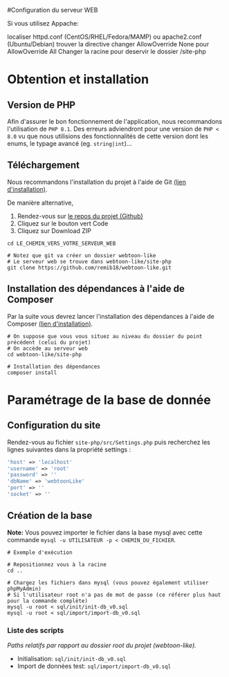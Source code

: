 #Configuration du serveur WEB

Si vous utilisez Appache:

localiser httpd.conf (CentOS/RHEL/Fedora/MAMP) ou apache2.conf (Ubuntu/Debian)
trouver la directive <Directory></Directory>
changer AllowOverride None pour AllowOverride All
Changer la racine pour deservir le dossier /site-php

# Obtention et installation

## Version de PHP

Afin d'assurer le bon fonctionnement de l'application, nous recommandons l'utilisation de `PHP 8.1`.
Des erreurs adviendront pour une version de `PHP < 8.0` vu que nous utilisions des fonctionnalités de cette version
dont les enums, le typage avancé (eg. `string|int`)...

## Téléchargement

Nous recommandons l'installation du projet à l'aide de Git [(lien d'installation)](https://git-scm.com/downloads).

De manière alternative,
1. Rendez-vous sur [le repos du projet (Github)](https://github.com/remib18/webtoon-like)
2. Cliquez sur le bouton vert Code
3. Cliquez sur Download ZIP

```shell
cd LE_CHEMIN_VERS_VOTRE_SERVEUR_WEB

# Notez que git va créer un dossier webtoon-like
# Le serveur web se trouve dans webtoon-like/site-php
git clone https://github.com/remib18/webtoon-like.git
```

## Installation des dépendances à l'aide de Composer

Par la suite vous devrez lancer l'installation des dépendances à l'aide de Composer
[(lien d'installation)](https://getcomposer.org/download/).

```shell
# On suppose que vous vous situez au niveau du dossier du point précédent (celui du projet)
# On accède au serveur web
cd webtoon-like/site-php

# Installation des dépendances
composer install
```



# Paramétrage de la base de donnée

## Configuration du site

Rendez-vous au fichier `site-php/src/Settings.php` puis recherchez les lignes suivantes dans la propriété settings :

```php
'host' => 'localhost'
'username' => 'root'
'password' => ''
'dbName' => 'webtoonLike'
'port' => ''
'socket' => ''
```

## Création de la base

**Note:** Vous pouvez importer le fichier dans la base mysql avec cette commande
`mysql -u UTILISATEUR -p < CHEMIN_DU_FICHIER`.

```shell
# Exemple d'exécution

# Repositionnez vous à la racine
cd ..

# Chargez les fichiers dans mysql (vous pouvez également utiliser phpMyAdmin)
# Si l'utilisateur root n'a pas de mot de passe (ce référer plus haut pour la commande complète)
mysql -u root < sql/init/init-db_v0.sql
mysql -u root < sql/import/import-db_v0.sql

```

### Liste des scripts
*Paths relatifs par rapport au dossier root du projet (webtoon-like).*
- Initialisation: `sql/init/init-db_v0.sql`
- Import de données test: `sql/import/import-db_v0.sql`
